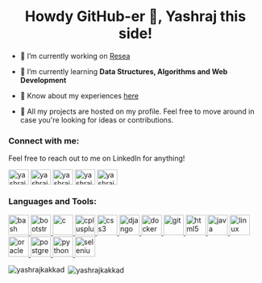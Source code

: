 <h1 align="center">Howdy GitHub-er 👋, Yashraj this side!</h1>

- 🔭 I’m currently working on [Resea](https://github.com/nuta/resea)

- 🌱 I’m currently learning **Data Structures, Algorithms and Web Development**

- 📄 Know about my experiences [here](https://drive.google.com/file/d/1wmVce2fcuXFbj_0CUIla5epeQ78CO_dp/view?usp=sharing)

- 🔧 All my projects are hosted on my profile. Feel free to move around in case you're looking for ideas or contributions.

<h3 align="left">Connect with me:</h3>
Feel free to reach out to me on LinkedIn for anything!
<p align="left">
<a href="https://linkedin.com/in/yashrajk" target="blank"><img align="center" src="https://cdn.jsdelivr.net/npm/simple-icons@3.0.1/icons/linkedin.svg" alt="yashrajk" height="30" width="40" /></a>
<a href="https://instagram.com/yashrajkakkad" target="blank"><img align="center" src="https://cdn.jsdelivr.net/npm/simple-icons@3.0.1/icons/instagram.svg" alt="yashrajkakkad" height="30" width="40" /></a>
<a href="https://www.codechef.com/users/yashrajkakkad" target="blank"><img align="center" src="https://cdn.jsdelivr.net/npm/simple-icons@3.1.0/icons/codechef.svg" alt="yashrajkakkad" height="30" width="40" /></a>
<a href="https://codeforces.com/profile/yashrajkakkad" target="blank"><img align="center" src="https://cdn.jsdelivr.net/npm/simple-icons@3.0.1/icons/codeforces.svg" alt="yashrajkakkad" height="30" width="40" /></a>
<a href="https://www.leetcode.com/yashrajkakkad" target="blank"><img align="center" src="https://cdn.jsdelivr.net/npm/simple-icons@3.0.1/icons/leetcode.svg" alt="yashrajkakkad" height="30" width="40" /></a>
</p>

<h3 align="left">Languages and Tools:</h3>
<p align="left"> <a href="https://www.gnu.org/software/bash/" target="_blank"> <img src="https://www.vectorlogo.zone/logos/gnu_bash/gnu_bash-icon.svg" alt="bash" width="40" height="40"/> </a> <a href="https://getbootstrap.com" target="_blank"> <img src="https://devicons.github.io/devicon/devicon.git/icons/bootstrap/bootstrap-plain.svg" alt="bootstrap" width="40" height="40"/> </a> <a href="https://www.cprogramming.com/" target="_blank"> <img src="https://devicons.github.io/devicon/devicon.git/icons/c/c-original.svg" alt="c" width="40" height="40"/> </a> <a href="https://www.w3schools.com/cpp/" target="_blank"> <img src="https://devicons.github.io/devicon/devicon.git/icons/cplusplus/cplusplus-original.svg" alt="cplusplus" width="40" height="40"/> </a> <a href="https://www.w3schools.com/css/" target="_blank"> <img src="https://devicons.github.io/devicon/devicon.git/icons/css3/css3-original-wordmark.svg" alt="css3" width="40" height="40"/> </a> <a href="https://www.djangoproject.com/" target="_blank"> <img src="https://devicons.github.io/devicon/devicon.git/icons/django/django-original.svg" alt="django" width="40" height="40"/> </a> <a href="https://www.docker.com/" target="_blank"> <img src="https://devicons.github.io/devicon/devicon.git/icons/docker/docker-original-wordmark.svg" alt="docker" width="40" height="40"/> </a> <a href="https://git-scm.com/" target="_blank"> <img src="https://www.vectorlogo.zone/logos/git-scm/git-scm-icon.svg" alt="git" width="40" height="40"/> </a> <a href="https://www.w3.org/html/" target="_blank"> <img src="https://devicons.github.io/devicon/devicon.git/icons/html5/html5-original-wordmark.svg" alt="html5" width="40" height="40"/> </a> <a href="https://www.java.com" target="_blank"> <img src="https://devicons.github.io/devicon/devicon.git/icons/java/java-original-wordmark.svg" alt="java" width="40" height="40"/> </a> <a href="https://www.linux.org/" target="_blank"> <img src="https://devicons.github.io/devicon/devicon.git/icons/linux/linux-original.svg" alt="linux" width="40" height="40"/> </a> <a href="https://www.oracle.com/" target="_blank"> <img src="https://devicons.github.io/devicon/devicon.git/icons/oracle/oracle-original.svg" alt="oracle" width="40" height="40"/> </a> <a href="https://www.postgresql.org" target="_blank"> <img src="https://devicons.github.io/devicon/devicon.git/icons/postgresql/postgresql-original-wordmark.svg" alt="postgresql" width="40" height="40"/> </a> <a href="https://www.python.org" target="_blank"> <img src="https://devicons.github.io/devicon/devicon.git/icons/python/python-original.svg" alt="python" width="40" height="40"/> </a> <a href="https://www.selenium.dev" target="_blank"> <img src="https://raw.githubusercontent.com/detain/svg-logos/780f25886640cef088af994181646db2f6b1a3f8/svg/selenium-logo.svg" alt="selenium" width="40" height="40"/> </a> </p>

<p><img align="left" src="https://github-readme-stats.vercel.app/api/top-langs?username=yashrajkakkad&show_icons=true&locale=en&layout=compact" alt="yashrajkakkad" /></p>

<p>&nbsp;<img align="center" src="https://github-readme-stats.vercel.app/api?username=yashrajkakkad&show_icons=true&locale=en" alt="yashrajkakkad" /></p>
